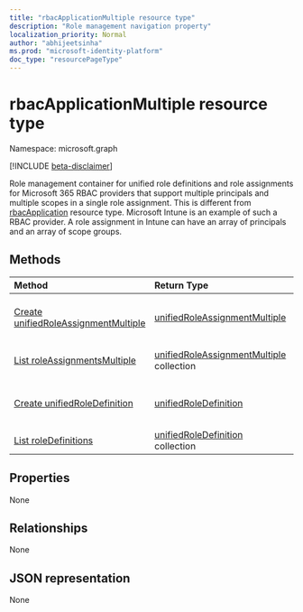 ```yaml
---
title: "rbacApplicationMultiple resource type"
description: "Role management navigation property"
localization_priority: Normal
author: "abhijeetsinha"
ms.prod: "microsoft-identity-platform"
doc_type: "resourcePageType"
---
```


# rbacApplicationMultiple resource type

Namespace: microsoft.graph

[!INCLUDE [beta-disclaimer](../../includes/beta-disclaimer.md)]

Role management container for unified role definitions and role assignments for Microsoft 365 RBAC providers that support multiple principals and multiple scopes in a single role assignment. This is different from [rbacApplication](rbacapplication.md) resource type. Microsoft Intune is an example of such a RBAC provider. A role assignment in Intune can have an array of principals and an array of scope groups.

## Methods

| Method       | Return Type | Description |
|:-------------|:------------|:------------|
| [Create unifiedRoleAssignmentMultiple](../api/unifiedroleassignmentmultiple-post.md) | [unifiedRoleAssignmentMultiple](unifiedroleassignmentmultiple.md) | Create a new unifiedRoleAssignmentMultiple by posting to the roleAssignments collection. |
| [List roleAssignmentsMultiple](../api/unifiedroleassignmentmultiple-list.md) | [unifiedRoleAssignmentMultiple](unifiedroleassignmentmultiple.md) collection | Get unifiedRoleAssignmentMultiple object collection. |
| [Create unifiedRoleDefinition](../api/rbacapplication-post-roledefinitions.md) | [unifiedRoleDefinition](unifiedroledefinition.md) | Create a new unifiedRoleDefinition by posting to the roleDefinitions collection. |
| [List roleDefinitions](../api/rbacapplication-list-roledefinitions.md) | [unifiedRoleDefinition](unifiedroledefinition.md) collection | Get a unifiedRoleDefinition object collection. |

## Properties

None

## Relationships

None

## JSON representation

None

<!-- uuid: 16cd6b66-4b1a-43a1-adaf-3a886856ed98
2019-02-04 14:57:30 UTC -->
<!-- {
  "type": "#page.annotation",
  "description": "rbacApplicationMultiple resource",
  "keywords": "",
  "section": "documentation",
  "tocPath": ""
}-->



